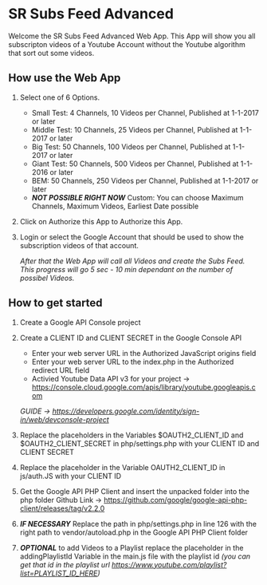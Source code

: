 # SR Subs Feed Advanced

Welcome the SR Subs Feed Advanced Web App.
This App will show you all subscripton videos of a Youtube Account without the Youtube algorithm that sort out some videos.

## How use the Web App

1. Select one of 6 Options.
    - Small Test: 4 Channels, 10 Videos per Channel, Published at 1-1-2017 or later
    - Middle Test: 10 Channels, 25 Videos per Channel, Published at 1-1-2017 or later
    - Big Test: 50 Channels, 100 Videos per Channel, Published at 1-1-2017 or later
    - Giant Test: 50 Channels, 500 Videos per Channel, Published at 1-1-2016 or later
    - BEM: 50 Channels, 250 Videos per Channel, Published at 1-1-2017 or later
    - **_NOT POSSIBLE RIGHT NOW_** Custom: You can choose Maximum Channels, Maximum Videos, Earliest Date possible 

2. Click on Authorize this App to Authorize this App.

3. Login or select the Google Account that should be used to show the subscription videos of that account.

    *After that the Web App will call all Videos and create the Subs Feed. 
    This progress will go 5 sec - 10 min dependant on the number of possibel Videos.*

## How to get started

1. Create a Google API Console project

2. Create a CLIENT ID and CLIENT SECRET in the Google Console API   
    - Enter your web server URL in the Authorized JavaScript origins field
    - Enter your web server URL to the index.php in the Authorized redirect URL field
    - Activied Youtube Data API v3 for your project -> https://console.cloud.google.com/apis/library/youtube.googleapis.com
    
    *GUIDE -> https://developers.google.com/identity/sign-in/web/devconsole-project*

3. Replace the placeholders in the Variables $OAUTH2_CLIENT_ID and $OAUTH2_CLIENT_SECRET in php/settings.php with your CLIENT ID and CLIENT SECRET

4. Replace the placeholder in the Variable OAUTH2_CLIENT_ID in js/auth.JS with your CLIENT ID

5. Get the Google API PHP Client and insert the unpacked folder into the php folder
    Github Link -> https://github.com/google/google-api-php-client/releases/tag/v2.2.0
    
6. **_IF NECESSARY_** Replace the path in php/settings.php in line 126 with the right path to vendor/autoload.php in the Google API PHP Client folder

7. **_OPTIONAL_** to add Videos to a Playlist replace the placeholder in the addingPlaylistId Variable in the main.js file with the playlist id *(you can get that id in the playlist url https://www.youtube.com/playlist?list=PLAYLIST_ID_HERE)*
